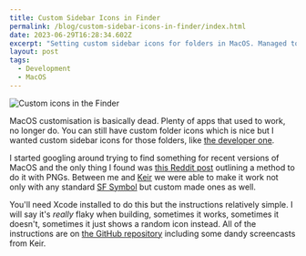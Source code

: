 ```yaml
---
title: Custom Sidebar Icons in Finder
permalink: /blog/custom-sidebar-icons-in-finder/index.html
date: 2023-06-29T16:28:34.602Z
excerpt: "Setting custom sidebar icons for folders in MacOS. Managed to get this working with a lot of trial and error"
layout: post
tags:
  - Development
  - MacOS
---
```


![Custom icons in the Finder](https://rknightuk.s3.amazonaws.com/site/custom-icons.png)

MacOS customisation is basically dead. Plenty of apps that used to work, no longer do. You can still have custom folder icons which is nice but I wanted custom sidebar icons for those folders, like [the developer one](https://rknight.me/micro/110615734381939778/). 

I started googling around trying to find something for recent versions of MacOS and the only thing I found was [this Reddit post](https://www.reddit.com/r/mac/comments/seig87/how_to_make_custom_finder_sidebar_icons_big_sur/) outlining a method to do it with PNGs. Between me and [Keir](https://www.keiransell.com) we were able to make it work not only with any standard [SF Symbol](https://developer.apple.com/sf-symbols/) but custom made ones as well.

You'll need Xcode installed to do this but the instructions relatively simple. I will say it's _really_ flaky when building, sometimes it works, sometimes it doesn't, sometimes it just shows a random icon instead. All of the instructions are on [the GitHub repository](https://github.com/rknightuk/custom-finder-sidebar-icons) including some dandy screencasts from Keir.